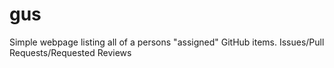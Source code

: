 # gus
Simple webpage listing all of a persons "assigned" GitHub items. Issues/Pull Requests/Requested Reviews
